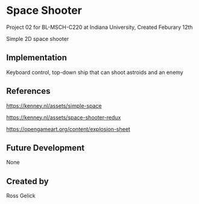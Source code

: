 # Space Shooter

Project 02 for BL-MSCH-C220 at Indiana University, Created Feburary 12th

Simple 2D space shooter

## Implementation
Keyboard control, top-down ship that can shoot astroids and an enemy

## References

https://kenney.nl/assets/simple-space

https://kenney.nl/assets/space-shooter-redux

https://opengameart.org/content/explosion-sheet

## Future Development
None

## Created by
Ross Gelick
